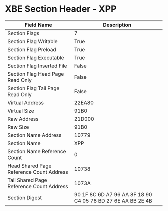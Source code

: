 # XBE Section Header - XPP

| Field Name | Description |
|---|---|
| Section Flags | 7 |
| Section Flag Writable | True |
| Section Flag Preload | True |
| Section Flag Executable | True |
| Section Flag Inserted File | False |
| Section Flag Head Page Read Only | False |
| Section Flag Tail Page Read Only | False |
| Virtual Address | 22EA80 |
| Virtual Size | 91B0 |
| Raw Address | 21D000 |
| Raw Size | 91B0 |
| Section Name Address | 10779 |
| Section Name | XPP |
| Section Name Reference Count | 0 |
| Head Shared Page Reference Count Address | 10738 |
| Tail Shared Page Reference Count Address | 1073A |
| Section Digest | 90 1F 8C 6D A7 96 AA 8F 18 90 C4 05 78 BD 27 6E AA BB 2E 4B |
